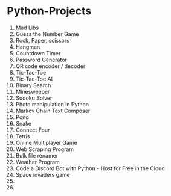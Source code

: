 # Python-Projects


<ol>
  <li> Mad Libs </li>
  <li> Guess the Number Game</li>
  <li> Rock, Paper, scissors</li>
  <li> Hangman</li>
  <li> Countdown Timer</li>
  <li> Password Generator</li>
  <li> QR code encoder / decoder</li>
  <li> Tic-Tac-Toe</li>
  <li> Tic-Tac-Toe AI</li>
  <li> Binary Search</li>
  <li> Minesweeper</li>
  <li> Sudoku Solver</li>
  <li> Photo manipulation in Python</li>
  <li> Markov Chain Text Composer</li>
  <li> Pong</li>
  <li> Snake</li>
  <li> Connect Four</li>
  <li> Tetris</li>
  <li> Online Multiplayer Game</li>
  <li> Web Scraping Program</li>
  <li> Bulk file renamer</li>
  <li> Weather Program</li>
  <li> Code a Discord Bot with Python - Host for Free in the Cloud</li>
  <li> Space invaders game</li>
  <li> </li>
  <li> </li>
  
 
</ol>

